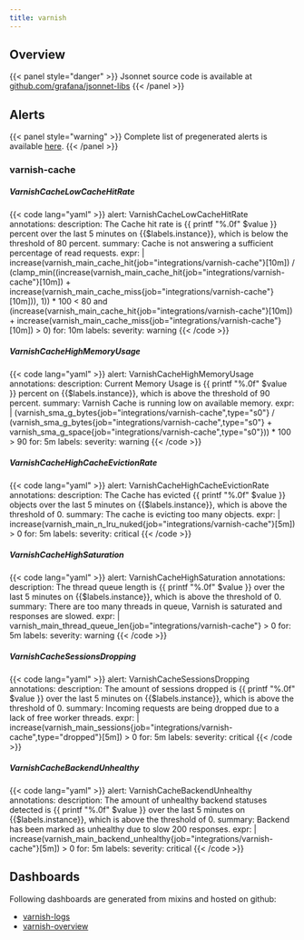 ```yaml
---
title: varnish
---
```


## Overview



{{< panel style="danger" >}}
Jsonnet source code is available at [github.com/grafana/jsonnet-libs](https://github.com/grafana/jsonnet-libs/tree/master/varnish-mixin)
{{< /panel >}}

## Alerts

{{< panel style="warning" >}}
Complete list of pregenerated alerts is available [here](https://github.com/monitoring-mixins/website/blob/master/assets/varnish/alerts.yaml).
{{< /panel >}}

### varnish-cache

##### VarnishCacheLowCacheHitRate

{{< code lang="yaml" >}}
alert: VarnishCacheLowCacheHitRate
annotations:
  description: The Cache hit rate is {{ printf "%.0f" $value }} percent over the last
    5 minutes on {{$labels.instance}}, which is below the threshold of 80 percent.
  summary: Cache is not answering a sufficient percentage of read requests.
expr: |
  increase(varnish_main_cache_hit{job="integrations/varnish-cache"}[10m]) / (clamp_min((increase(varnish_main_cache_hit{job="integrations/varnish-cache"}[10m]) + increase(varnish_main_cache_miss{job="integrations/varnish-cache"}[10m])), 1)) * 100 < 80 and (increase(varnish_main_cache_hit{job="integrations/varnish-cache"}[10m]) + increase(varnish_main_cache_miss{job="integrations/varnish-cache"}[10m]) > 0)
for: 10m
labels:
  severity: warning
{{< /code >}}
 
##### VarnishCacheHighMemoryUsage

{{< code lang="yaml" >}}
alert: VarnishCacheHighMemoryUsage
annotations:
  description: Current Memory Usage is {{ printf "%.0f" $value }} percent on {{$labels.instance}},
    which is above the threshold of 90 percent.
  summary: Varnish Cache is running low on available memory.
expr: |
  (varnish_sma_g_bytes{job="integrations/varnish-cache",type="s0"} / (varnish_sma_g_bytes{job="integrations/varnish-cache",type="s0"} + varnish_sma_g_space{job="integrations/varnish-cache",type="s0"})) * 100 > 90
for: 5m
labels:
  severity: warning
{{< /code >}}
 
##### VarnishCacheHighCacheEvictionRate

{{< code lang="yaml" >}}
alert: VarnishCacheHighCacheEvictionRate
annotations:
  description: The Cache has evicted {{ printf "%.0f" $value }} objects over the last
    5 minutes on {{$labels.instance}}, which is above the threshold of 0.
  summary: The cache is evicting too many objects.
expr: |
  increase(varnish_main_n_lru_nuked{job="integrations/varnish-cache"}[5m]) > 0
for: 5m
labels:
  severity: critical
{{< /code >}}
 
##### VarnishCacheHighSaturation

{{< code lang="yaml" >}}
alert: VarnishCacheHighSaturation
annotations:
  description: The thread queue length is {{ printf "%.0f" $value }} over the last
    5 minutes on {{$labels.instance}}, which is above the threshold of 0.
  summary: There are too many threads in queue, Varnish is saturated and responses
    are slowed.
expr: |
  varnish_main_thread_queue_len{job="integrations/varnish-cache"} > 0
for: 5m
labels:
  severity: warning
{{< /code >}}
 
##### VarnishCacheSessionsDropping

{{< code lang="yaml" >}}
alert: VarnishCacheSessionsDropping
annotations:
  description: The amount of sessions dropped is {{ printf "%.0f" $value }} over the
    last 5 minutes on {{$labels.instance}}, which is above the threshold of 0.
  summary: Incoming requests are being dropped due to a lack of free worker threads.
expr: |
  increase(varnish_main_sessions{job="integrations/varnish-cache",type="dropped"}[5m]) > 0
for: 5m
labels:
  severity: critical
{{< /code >}}
 
##### VarnishCacheBackendUnhealthy

{{< code lang="yaml" >}}
alert: VarnishCacheBackendUnhealthy
annotations:
  description: The amount of unhealthy backend statuses detected is {{ printf "%.0f"
    $value }} over the last 5 minutes on {{$labels.instance}}, which is above the
    threshold of 0.
  summary: Backend has been marked as unhealthy due to slow 200 responses.
expr: |
  increase(varnish_main_backend_unhealthy{job="integrations/varnish-cache"}[5m]) > 0
for: 5m
labels:
  severity: critical
{{< /code >}}
 
## Dashboards
Following dashboards are generated from mixins and hosted on github:


- [varnish-logs](https://github.com/monitoring-mixins/website/blob/master/assets/varnish/dashboards/varnish-logs.json)
- [varnish-overview](https://github.com/monitoring-mixins/website/blob/master/assets/varnish/dashboards/varnish-overview.json)
